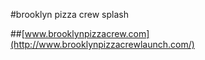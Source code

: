 #brooklyn pizza crew splash

##[www.brooklynpizzacrew.com](http://www.brooklynpizzacrewlaunch.com/)
